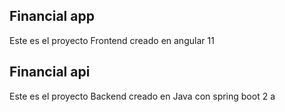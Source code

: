 ## Financial app 
Este es el proyecto Frontend creado en angular 11

## Financial api 
Este es el proyecto Backend creado en Java con spring boot 2 a

